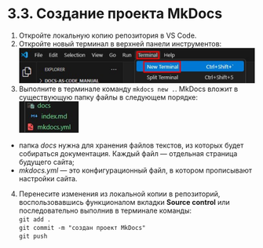 # 3.3. Создание проекта MkDocs

1. Откройте локальную копию репозитория в VS Code.  
2. Откройте новый терминал в верхней панели инструментов:  
![Скриншот](../images/createPrj/terminal.jpg)  
3. Выполните в терминале команду `mkdocs new .`.
MkDocs вложит в существующую папку файлы в следующем порядке:  
![Скриншот](../images/createPrj/srtucture.jpg)  

- папка *docs* нужна для хранения файлов текстов, из которых будет собираться документация. Каждый файл — отдельная страница будущего сайта;
- *mkdocs.yml* — это конфигурационный файл, в котором прописывают настройки сайта.  

4. Перенесите изменения из локальной копии в репозиторий, воспользовавшись функционалом вкладки **Source control** или последовательно выполнив в терминале команды:  
`git add .`  
`git commit -m "создан проект MkDocs"`  
`git push`  


